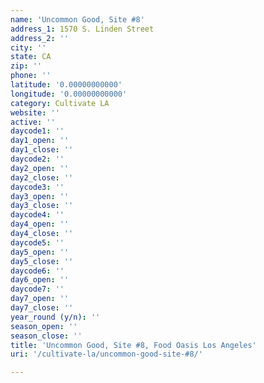 ```yaml
---
name: 'Uncommon Good, Site #8'
address_1: 1570 S. Linden Street
address_2: ''
city: ''
state: CA
zip: ''
phone: ''
latitude: '0.00000000000'
longitude: '0.00000000000'
category: Cultivate LA
website: ''
active: ''
daycode1: ''
day1_open: ''
day1_close: ''
daycode2: ''
day2_open: ''
day2_close: ''
daycode3: ''
day3_open: ''
day3_close: ''
daycode4: ''
day4_open: ''
day4_close: ''
daycode5: ''
day5_open: ''
day5_close: ''
daycode6: ''
day6_open: ''
daycode7: ''
day7_open: ''
day7_close: ''
year_round (y/n): ''
season_open: ''
season_close: ''
title: 'Uncommon Good, Site #8, Food Oasis Los Angeles'
uri: '/cultivate-la/uncommon-good-site-#8/'

---
```

